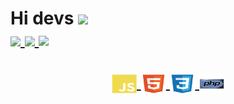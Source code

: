 <h1>Hi devs</div>  

</div>
<img src ="https://data.whicdn.com/images/350989735/original.gif" >

<div>
  <a href="https://github.com/GilbertoGabriel">
  <img height="180em"   align="center" src="https://github-readme-stats.vercel.app/api?username=GilbertoGabriel&show_icons=true&theme=react&include_all_commits=true&count_private=true"/>
  <img height="180em"  align="center" src="https://github-readme-stats.vercel.app/api/top-langs/?username=GILBERTOGABRIEL&layout=compact&langs_count=7&theme=react"/>

<img src="https://i.gifer.com/2gVp.gif">
    
</div>
  <div  align="center"> 
  <div style="display: inline_block"><br>
  <img align="center" alt="Rafa-Js" height="30" width="40" src="https://raw.githubusercontent.com/devicons/devicon/master/icons/javascript/javascript-plain.svg">
  <img align="center" alt="HTML" height="30" width="40" src="https://raw.githubusercontent.com/devicons/devicon/master/icons/html5/html5-original.svg">
  <img align="center" alt="CSS" height="30" width="40" src="https://raw.githubusercontent.com/devicons/devicon/master/icons/css3/css3-original.svg">
  <img align="center" alt="PHP" height="30" width="40" src="https://raw.githubusercontent.com/devicons/devicon/master/icons/php/php-original.svg">
    
</div>
